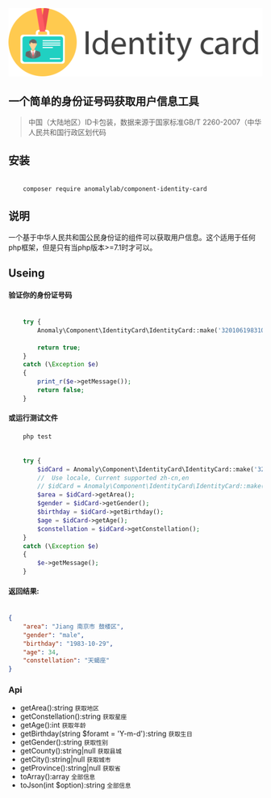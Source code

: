 
<p align="center"><img src="id-card.svg"></p>

一个简单的身份证号码获取用户信息工具
------------------------

>  中国（大陆地区）ID卡包装，数据来源于国家标准GB/T 2260-2007（中华人民共和国行政区划代码

## 安装

```bash

    composer require anomalylab/component-identity-card
```


## 说明
一个基于中华人民共和国公民身份证的组件可以获取用户信息。这个适用于任何php框架，但是只有当php版本>=7.1时才可以。

## Useing

#### 验证你的身份证号码
```php

    try {
        Anomaly\Component\IdentityCard\IdentityCard::make('32010619831029081');
        
        return true;
    }
    catch (\Exception $e)
    {
        print_r($e->getMessage());
        return false;
    }

```

#### 或运行测试文件
```bash
    php test
```


```php

    try {
        $idCard = Anomaly\Component\IdentityCard\IdentityCard::make('320106198310290811');
        //  Use locale, Current supported zh-cn,en
        // $idCard = Anomaly\Component\IdentityCard\IdentityCard::make('320106198310290811', 'zh-cn');
        $area = $idCard->getArea();
        $gender = $idCard->getGender();
        $birthday = $idCard->getBirthday();
        $age = $idCard->getAge();
        $constellation = $idCard->getConstellation();
    }
    catch (\Exception $e)
    {
        $e->getMessage();
    } 


```


#### 返回结果:
```json

{
    "area": "Jiang 南京市 鼓楼区",
    "gender": "male",
    "birthday": "1983-10-29",
    "age": 34,
    "constellation": "天蝎座"
}
```

### Api
- getArea():string `获取地区`
- getConstellation():string `获取星座`
- getAge():int `获取年龄`
- getBirthday(string $foramt = 'Y-m-d'):string `获取生日`
- getGender():string `获取性别`
- getCounty():string|null `获取县城`
- getCity():string|null `获取城市`
- getProvince():string|null `获取省`
- toArray():array `全部信息`
- toJson(int $option):string `全部信息`
